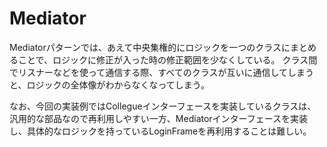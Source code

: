 # Mediator

Mediatorパターンでは、あえて中央集権的にロジックを一つのクラスにまとめることで、ロジックに修正が入った時の修正範囲を少なくしている。
クラス間でリスナーなどを使って通信する際、すべてのクラスが互いに通信してしまうと、ロジックの全体像がわからなくなってしまう。

なお、今回の実装例ではCollegueインターフェースを実装しているクラスは、汎用的な部品なので再利用しやすい一方、Mediatorインターフェースを実装し、具体的なロジックを持っているLoginFrameを再利用することは難しい。